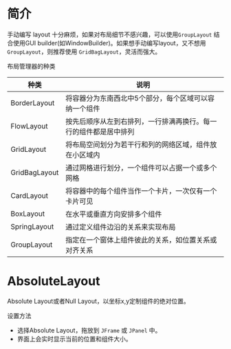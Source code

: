 # 简介
手动编写 layout 十分麻烦，如果对布局细节不感兴趣，可以使用`GroupLayout` 结合使用GUI builder(如WindowBuilder)。如果想手动编写layout，又不想用 `GroupLayout`，则推荐使用 `GridBagLayout`，灵活而强大。

布局管理器的种类

|种类|说明|
|---|---|
|BorderLayout|将容器分为东南西北中5个部分，每个区域可以容纳一个组件|
|FlowLayout|按先后顺序从左到右排列，一行排满再换行。每一行的组件都是居中排列|
|GridLayout|将布局空间划分为若干行和列的网络区域，组件放在小区域内|
|GridBagLayout|通过网格进行划分，一个组件可以占据一个或多个网格|
|CardLayout|将容器中的每个组件当作一个卡片，一次仅有一个卡片可见|
|BoxLayout|在水平或垂直方向安排多个组件|
|SpringLayout|通过定义组件边沿的关系来实现布局|
|GroupLayout|指定在一个窗体上组件彼此的关系，如位置关系或对齐关系|

# AbsoluteLayout
Absolute Layout或者Null Layout，以坐标x,y定制组件的绝对位置。

设置方法
- 选择Absolute Layout，拖放到 `JFrame` 或 `JPanel` 中。
- 界面上会实时显示当前的位置和组件大小。

